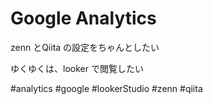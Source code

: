 # Google Analytics

zenn とQiita の設定をちゃんとしたい

ゆくゆくは、looker で閲覧したい


#analytics #google #lookerStudio #zenn #qiita
